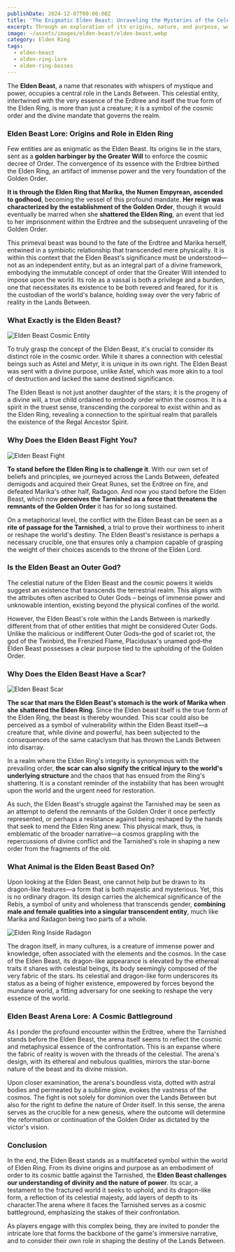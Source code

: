 ```yaml
---
publishDate: 2024-12-07T00:00:00Z
title: 'The Enigmatic Elden Beast: Unraveling the Mysteries of the Celestial Guardian'
excerpt: Through an exploration of its origins, nature, and purpose, we delve into the enigmatic lore surrounding the Elden Beast, seeking to understand its battles, scars, and the significance of its existence within the broader narrative of Elden Ring.
image: ~/assets/images/elden-beast/elden-beast.webp
category: Elden Ring
tags:
  - elden-beast
  - elden-ring-lore
  - elden-ring-bosses
---
```


<!-- keywords: elden beast lore, why does the elden beast fight you, is the elden beast an outer god, why does the elden beast have a scar, what exactly is the elden beast, what animal is the elden beast based on, elden beast arena lore -->

<!-- topics: elden beast lore, why does the elden beast fight you, is the elden beast an outer god, why does the elden beast have a scar, what exactly is the elden beast, what animal is the elden beast based on, elden beast arena lore -->

<!-- # The Enigmatic Elden Beast: Unraveling the Mysteries of the Celestial Guardian -->

The **Elden Beast**, a name that resonates with whispers of mystique and power, occupies a central role in the Lands Between. This celestial entity, intertwined with the very essence of the Erdtree and itself the true form of the Elden Ring, is more than just a creature; it is a symbol of the cosmic order and the divine mandate that governs the realm.

### Elden Beast Lore: Origins and Role in Elden Ring

Few entities are as enigmatic as the Elden Beast. Its origins lie in the stars, sent as a **golden harbinger by the Greater Will** to enforce the cosmic decree of Order. The convergence of its essence with the Erdtree birthed the Elden Ring, an artifact of immense power and the very foundation of the Golden Order.

**It is through the Elden Ring that Marika, the Numen Empyrean, ascended to godhood**, becoming the vessel of this profound mandate. **Her reign was characterized by the establishment of the Golden Order**, though it would eventually be marred when she **shattered the Elden Ring**, an event that led to her imprisonment within the Erdtree and the subsequent unraveling of the Golden Order.

This primeval beast was bound to the fate of the Erdtree and Marika herself, entwined in a symbiotic relationship that transcended mere physicality. It is within this context that the Elden Beast's significance must be understood—not as an independent entity, but as an integral part of a divine framework, embodying the immutable concept of order that the Greater Will intended to impose upon the world. Its role as a vassal is both a privilege and a burden, one that necessitates its existence to be both revered and feared, for it is the custodian of the world's balance, holding sway over the very fabric of reality in the Lands Between.

### What Exactly is the Elden Beast?

![Elden Beast Cosmic Entity](~/assets/images/elden-beast/elden-beast-cosmic-entity.webp)

To truly grasp the concept of the Elden Beast, it's crucial to consider its distinct role in the cosmic order. While it shares a connection with celestial beings such as Astel and Metyr, it is unique in its own right. The Elden Beast was sent with a divine purpose, unlike Astel, which was more akin to a tool of destruction and lacked the same destined significance.

The Elden Beast is not just another daughter of the stars; it is the progeny of a divine will, a true child ordained to embody order within the cosmos. It is a spirit in the truest sense, transcending the corporeal to exist within and as the Elden Ring, revealing a connection to the spiritual realm that parallels the existence of the Regal Ancestor Spirit.

### Why Does the Elden Beast Fight You?

![Elden Beast Fight](~/assets/images/elden-beast/elden-beast-fight.webp)

**To stand before the Elden Ring is to challenge it**. With our own set of beliefs and principles, we journeyed across the Lands Between, defeated demigods and acquired their Great Runes, set the Erdtree on fire, and defeated Marika's other half, Radagon. And now you stand before the Elden Beast, which now **perceives the Tarnished as a force that threatens the remnants of the Golden Order** it has for so long sustained.

On a metaphorical level, the conflict with the Elden Beast can be seen as a **rite of passage for the Tarnished**, a trial to prove their worthiness to inherit or reshape the world's destiny. The Elden Beast's resistance is perhaps a necessary crucible, one that ensures only a champion capable of grasping the weight of their choices ascends to the throne of the Elden Lord.

### Is the Elden Beast an Outer God?

The celestial nature of the Elden Beast and the cosmic powers it wields suggest an existence that transcends the terrestrial realm. This aligns with the attributes often ascribed to Outer Gods – beings of immense power and unknowable intention, existing beyond the physical confines of the world.

However, the Elden Beast's role within the Lands Between is markedly different from that of other entities that might be considered Outer Gods. Unlike the malicious or indifferent Outer Gods–the god of scarlet rot, the god of the Twinbird, the Frenzied Flame, Placidusax's unamed god–the Elden Beast possesses a clear purpose tied to the upholding of the Golden Order.

### Why Does the Elden Beast Have a Scar?

![Elden Beast Scar](~/assets/images/elden-beast/elden-beast-scar.webp)

**The scar that mars the Elden Beast's stomach is the work of Marika when she shattered the Elden Ring**. Since the Elden beast itself is the true form of the Elden Ring, the beast is thereby wounded. This scar could also be perceived as a symbol of vulnerability within the Elden Beast itself—a creature that, while divine and powerful, has been subjected to the consequences of the same cataclysm that has thrown the Lands Between into disarray.

In a realm where the Elden Ring's integrity is synonymous with the prevailing order, **the scar can also signify the critical injury to the world's underlying structure** and the chaos that has ensued from the Ring's shattering. It is a constant reminder of the instability that has been wrought upon the world and the urgent need for restoration.

As such, the Elden Beast's struggle against the Tarnished may be seen as an attempt to defend the remnants of the Golden Order it once perfectly represented, or perhaps a resistance against being reshaped by the hands that seek to mend the Elden Ring anew. This physical mark, thus, is emblematic of the broader narrative—a cosmos grappling with the repercussions of divine conflict and the Tarnished's role in shaping a new order from the fragments of the old.

### What Animal is the Elden Beast Based On?

Upon looking at the Elden Beast, one cannot help but be drawn to its dragon-like features—a form that is both majestic and mysterious. Yet, this is no ordinary dragon. Its design carries the alchemical significance of the Rebis, a symbol of unity and wholeness that transcends gender, **combining male and female qualities into a singular transcendent entity**, much like Marika and Radagon being two parts of a whole.

![Elden Ring Inside Radagon](~/assets/images/elden-beast/elden-ring-inside-radagon.webp)

The dragon itself, in many cultures, is a creature of immense power and knowledge, often associated with the elements and the cosmos. In the case of the Elden Beast, its dragon-like appearance is elevated by the ethereal traits it shares with celestial beings, its body seemingly composed of the very fabric of the stars. Its celestial and dragon-like form underscores its status as a being of higher existence, empowered by forces beyond the mundane world, a fitting adversary for one seeking to reshape the very essence of the world.

### Elden Beast Arena Lore: A Cosmic Battleground

As I ponder the profound encounter within the Erdtree, where the Tarnished stands before the Elden Beast, the arena itself seems to reflect the cosmic and metaphysical essence of the confrontation. This is an expanse where the fabric of reality is woven with the threads of the celestial. The arena's design, with its ethereal and nebulous qualities, mirrors the star-borne nature of the beast and its divine mission.

Upon closer examination, the arena's boundless vista, dotted with astral bodies and permeated by a sublime glow, evokes the vastness of the cosmos. The fight is not solely for dominion over the Lands Between but also for the right to define the nature of Order itself. In this sense, the arena serves as the crucible for a new genesis, where the outcome will determine the reformation or continuation of the Golden Order as dictated by the victor's vision.

### Conclusion

In the end, the Elden Beast stands as a multifaceted symbol within the world of Elden Ring. From its divine origins and purpose as an embodiment of order to its cosmic battle against the Tarnished, the **Elden Beast challenges our understanding of divinity and the nature of power**. Its scar, a testament to the fractured world it seeks to uphold, and its dragon-like form, a reflection of its celestial majesty, add layers of depth to its character.The arena where it faces the Tarnished serves as a cosmic battleground, emphasizing the stakes of their confrontation.

As players engage with this complex being, they are invited to ponder the intricate lore that forms the backbone of the game's immersive narrative, and to consider their own role in shaping the destiny of the Lands Between.
